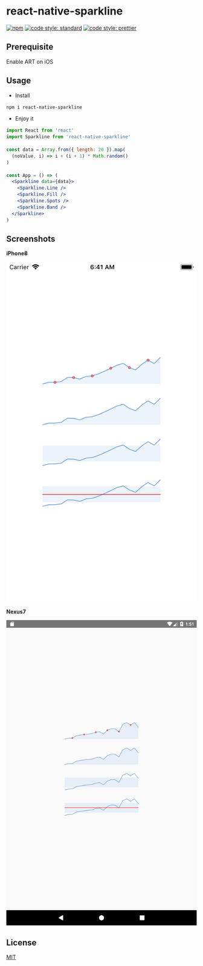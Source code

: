 # react-native-sparkline

[![npm](https://img.shields.io/npm/v/react-native-sparkline.svg)](https://www.npmjs.com/package/react-native-sparkline)
[![code style: standard](https://img.shields.io/badge/code_style-standard-brightgreen.svg)](https://standardjs.com)
[![code style: prettier](https://img.shields.io/badge/code_style-prettier-ff69b4.svg)](https://prettier.io/)

## Prerequisite

Enable ART on iOS

## Usage

* Install

```bash
npm i react-native-sparkline
```

* Enjoy it

```jsx harmony
import React from 'react'
import Sparkline from 'react-native-sparkline'

const data = Array.from({ length: 20 }).map(
  (noValue, i) => i + (i + 1) * Math.random()
)

const App = () => (
  <Sparkline data={data}>
    <Sparkline.Line />
    <Sparkline.Fill />
    <Sparkline.Spots />
    <Sparkline.Band />
  </Sparkline>
)
```

## Screenshots

**iPhone8**

![iPhone screenshot](/example/iPhone8.png?raw=true)

**Nexus7**

![Android screenshot](/example/Nexus7.png?raw=true)

## License

[MIT](./LICENSE)
